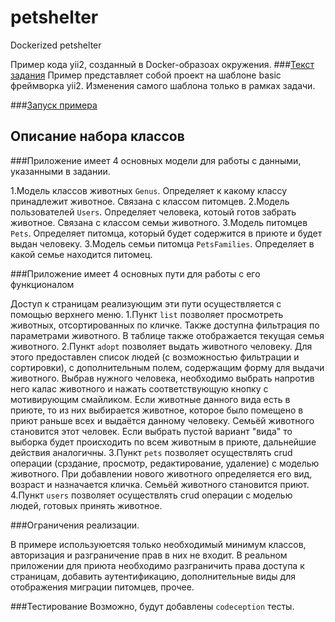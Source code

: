 # petshelter
Dockerized petshelter

Пример кода yii2, созданный в Docker-образоах окружения. 
###[Текст задания](/docs/taskinfo.md) 
Пример представляет собой проект на шаблоне basic фреймворка yii2. Изменения самого шаблона только в рамках задачи. 

###[Запуск примера](/docs/install.md) 

## Описание набора классов

###Приложение имеет 4 основных модели для работы с данными, указанными в задании.

1.Модель классов животных `Genus`. Определяет к какому классу принадлежит животное. Связана с классом питомцев.
2.Модель пользователей `Users`. Определяет человека, котоый готов забрать животное. Связана с классом семьи животного.
3.Модель питомцев `Pets`. Определяет питомца, который будет содержится в приюте и будет выдан человеку. 
3.Модель семьи питомца `PetsFamilies`. Определяет в какой семье находится питомец.

###Приложение имеет 4 основных пути для работы с его функционалом
 
Доступ к страницам реализующим эти пути осуществляется с помощью верхнего меню.
1.Пункт `list` позволяет просмотреть животных, отсортированных по кличке. Также доступна фильтрация по параметрами животного.
В таблице также отображается текущая семья животного.
2.Пункт `adopt` позволяет выдать животного человеку. Для этого предоставлен список людей (с возможностью фильтрации и сортировки), 
с дополнительным полем, содержащим форму для выдачи животного. Выбрав нужного человека, необходимо выбрать напротив него калас животного и 
нажать соответствующую кнопку с мотивирующим смайликом. Если животные данного вида есть в приюте, то из них выбирается животное,
которое было помещено в приют раньше всех и выдаётся данному человеку. Семьёй животного становится этот человек.
Если выбрать пустой вариант "вида" то выборка будет происходить по всем животным в приюте, дальнейшие действия аналогичны.
3.Пункт `pets` позволяет осуществлять crud операции (срздание, просмотр, редактирование, удаление) с моделью животного.
При добавлении нового животного определяется его вид, возраст и назначается кличка. Семьёй животного становится приют.
4.Пункт `users` позволяет осуществлять crud операции с моделью людей, готовых принять животное.

###Ограничения реализации.

В примере используюетсяя только необходимый минимум классов, авторизация и разграничение прав в них не входит.
В реальном приложении для приюта необходимо разграничить права доступа к страницам, добавить аутентификацию, 
дополнительные виды для отображения миграции питомцев, прочее.

###Тестирование
Возможно, будут добавлены `codeception` тесты.